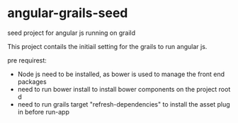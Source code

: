 # angular-grails-seed
seed project for angular js running on graild 

This project contails the initiail setting for the grails to run angular js.

pre requirest: 
- Node js need to be installed, as bower is used to manage the front end packages
- need to run bower install to install bower components on the project root d
- need to run grails target "refresh-dependencies" to install the asset plug in before run-app
